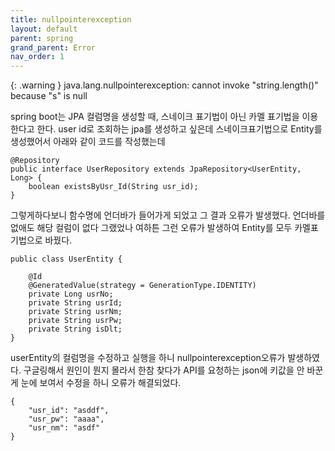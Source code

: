 ```yaml
---
title: nullpointerexception
layout: default
parent: spring
grand_parent: Error
nav_order: 1
---
```


{: .warning }
java.lang.nullpointerexception: cannot invoke "string.length()" because "s" is null


spring boot는 JPA 컬럼명을 생성할 때, 스네이크 표기법이 아닌 카멜 표기법을 이용한다고 한다.
user id로 조회하는 jpa를 생성하고 싶은데 스네이크표기법으로 Entity를 생성했어서 아래와 같이 코드를 작성했는데

```
@Repository
public interface UserRepository extends JpaRepository<UserEntity, Long> {
    boolean existsByUsr_Id(String usr_id);
}
```

그렇게하다보니 함수명에 언더바가 들어가게 되었고 그 결과 오류가 발생했다.
언더바를 없애도 해당 컬럼이 없다 그랬었나 여하튼 그런 오류가 발생하여 Entity를 모두 카멜표기법으로 바꿨다.


```
public class UserEntity {

    @Id
    @GeneratedValue(strategy = GenerationType.IDENTITY)
    private Long usrNo;
    private String usrId;
    private String usrNm;
    private String usrPw;
    private String isDlt;
}
```

userEntity의 컬럼명을 수정하고 실행을 하니 nullpointerexception오류가 발생하였다.
구글링해서 원인이 뭔지 몰라서 한참 찾다가 API를 요청하는 json에 키값을 안 바꾼게 눈에 보여서 수정을 하니
오류가 해결되었다.


```
{
    "usr_id": "asddf",
    "usr_pw": "aaaa",
    "usr_nm": "asdf"
}
```

